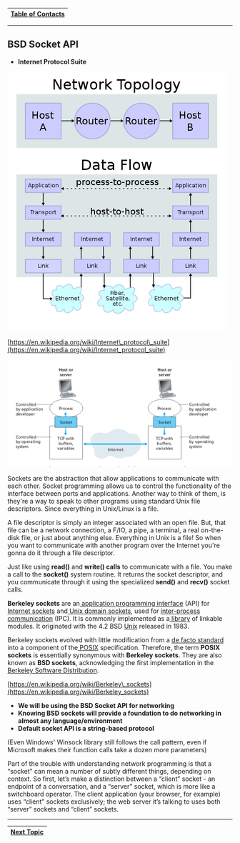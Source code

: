 |[Table of Contacts](/00-Table-of-Contents.md)|
|---|

---

## BSD Socket API

* **Internet Protocol Suite**

![](../../.gitbook/assets/ip_stack_connections.svg.png)

[https://en.wikipedia.org/wiki/Internet\_protocol\_suite](https://en.wikipedia.org/wiki/Internet_protocol_suite)

![](../../.gitbook/assets/ineternet-socket.png)

Sockets are the abstraction that allow applications to communicate with each other. Socket programming allows us to control the functionality of the interface between ports and applications. Another way to think of them, is they're a way to speak to other programs using standard Unix file descriptors. Since everything in Unix/Linux is a file.

A file descriptor is simply an integer associated with an open file. But, that file can be a network connection, a F/IO, a pipe, a terminal, a real on-the-disk file, or just about anything else. Everything in Unix is a file! So when you want to communicate with another program over the Internet you're gonna do it through a file descriptor.

Just like using **read\(\)** and **write\(\) calls** to communicate with a file. You make a call to the  **socket\(\)** system routine. It returns the socket descriptor, and you communicate through it using the specialized **send\(\)** and **recv\(\)** socket calls.

**Berkeley sockets**  are an[ application programming interface](https://en.wikipedia.org/wiki/Application_programming_interface) \(API\) for [Internet sockets](https://en.wikipedia.org/wiki/Internet_socket) and[ Unix domain sockets](https://en.wikipedia.org/wiki/Unix_domain_socket), used for [inter-process communication](https://en.wikipedia.org/wiki/Inter-process_communication) \(IPC\). It is commonly implemented as a[ library](https://en.wikipedia.org/wiki/Library_%28computing%29) of linkable modules. It originated with the 4.2 BSD [Unix](https://en.wikipedia.org/wiki/Unix) released in 1983.

Berkeley sockets evolved with little modification from a [de facto standard](https://en.wikipedia.org/wiki/De_facto_standard) into a component of the[ POSIX](https://en.wikipedia.org/wiki/POSIX) specification. Therefore, the term  **POSIX sockets**  is essentially synonymous with **Berkeley sockets**. They are also known as **BSD sockets**, acknowledging the first implementation in the [Berkeley Software Distribution](https://en.wikipedia.org/wiki/Berkeley_Software_Distribution).

[https://en.wikipedia.org/wiki/Berkeley\_sockets](https://en.wikipedia.org/wiki/Berkeley_sockets)

* **We will be using the BSD Socket API for networking**
* **Knowing BSD sockets will provide a foundation to do networking in almost any language/environment**
* **Default socket API is a string-based protocol**

\(Even Windows' Winsock library still follows the call pattern, even if Microsoft makes their function calls take a dozen more parameters\)

Part of the trouble with understanding network programming is that a “socket” can mean a number of subtly different things, depending on context. So first, let’s make a distinction between a “client” socket - an endpoint of a conversation, and a “server” socket, which is more like a switchboard operator. The client application \(your browser, for example\) uses “client” sockets exclusively; the web server it’s talking to uses both “server” sockets and “client” sockets.

---

|[Next Topic](/03-intro-to-sockets/bsd-socket-api/socket-types.md)|
|---|
